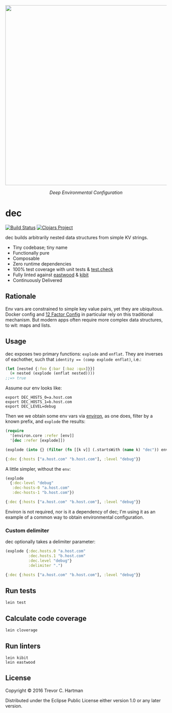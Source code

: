 <p align="center">
  <img width="560"
    src="https://github.com/devth/dec/raw/master/img/dec-colors.png?raw=true" />
</p>
<p align="center">
  <i>Deep Environmental Configuration</i>
</p>

# dec
[![Build Status](https://travis-ci.org/devth/dec.svg?branch=master)](https://travis-ci.org/devth/dec)
[![Clojars Project](https://img.shields.io/clojars/v/dec.svg)](https://clojars.org/dec)

dec builds arbitrarily nested data structures from simple KV strings.

- Tiny codebase; tiny name
- Functionally pure
- Composable
- Zero runtime dependencies
- 100% test coverage with unit tests & [test.check](https://github.com/clojure/test.check)
- Fully linted against [eastwood](https://github.com/jonase/eastwood) &
  [kibit](https://github.com/jonase/kibit)
- Continuously Delivered

## Rationale

Env vars are constrained to simple key value pairs, yet they are ubiquitous.
Docker config and [12 Factor Config](http://12factor.net/config) in particular
rely on this traditional mechanism. But modern apps often require more complex
data structures, to wit: maps and lists.

## Usage

dec exposes two primary functions: `explode` and `enflat`. They are inverses of
eachother, such that `identity == (comp explode enflat)`, i.e.:

```clojure
(let [nested {:foo {:bar [:baz :qux]}}]
  (= nested (explode (enflat nested))))
;;=> true
```

Assume our env looks like:

```shell
export DEC_HOSTS_0=a.host.com
export DEC_HOSTS_1=b.host.com
export DEC_LEVEL=debug
```

Then we we obtain some env vars via
[environ](https://github.com/weavejester/environ), as one does,
filter by a known prefix, and `explode` the results:

```clojure
(require
  '[environ.core :refer [env]]
  '[dec :refer [explode]])

(explode (into {} (filter (fn [[k v]] (.startsWith (name k) "dec")) env)))

{:dec {:hosts ["a.host.com" "b.host.com"], :level "debug"}}
```

A little simpler, without the `env`:

```clojure
(explode
  {:dec-level "debug"
   :dec-hosts-0 "a.host.com"
   :dec-hosts-1 "b.host.com"})

{:dec {:hosts ["a.host.com" "b.host.com"], :level "debug"}}
````

Environ is not required, nor is it a dependency of dec; I'm using it as an
example of a common way to obtain environmental configuration.

### Custom delimiter

dec optionally takes a delimiter parameter:

```clojure
(explode {:dec.hosts.0 "a.host.com"
          :dec.hosts.1 "b.host.com"
          :dec.level "debug"}
          :delimiter ".")

{:dec {:hosts ["a.host.com" "b.host.com"], :level "debug"}}
```

## Run tests

```
lein test
```

## Calculate code coverage

```
lein cloverage
```

## Run linters

```
lein kibit
lein eastwood
```

## License

Copyright © 2016 Trevor C. Hartman

Distributed under the Eclipse Public License either version 1.0 or any later
version.
